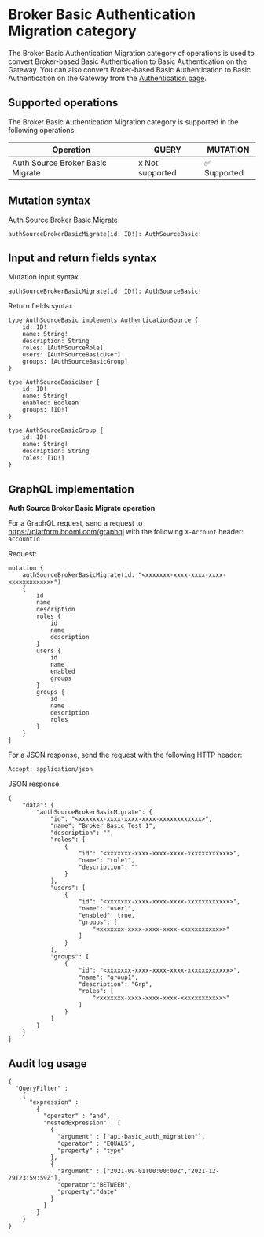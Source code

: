 # Broker Basic Authentication Migration category 

<head>
  <meta name="guidename" content="API Management"/>
  <meta name="context" content="GUID-d504dece-32b0-4f19-8ad5-ab114cc78201"/>
</head>


The Broker Basic Authentication Migration category of operations is used to convert Broker-based Basic Authentication to Basic Authentication on the Gateway. You can also convert Broker-based Basic Authentication to Basic Authentication on the Gateway from the [Authentication page](/docs/Atomsphere/API%20Management/Topics/c-api-External_Authentication_32100fb2-46f2-4384-a183-720e5bf1caba.md).

## Supported operations 

The Broker Basic Authentication Migration category is supported in the following operations:

|Operation|QUERY|MUTATION|
|---------|-----|--------|
|Auth Source Broker Basic Migrate|x Not supported|✅ Supported |

## Mutation syntax 

Auth Source Broker Basic Migrate

``` 
authSourceBrokerBasicMigrate(id: ID!): AuthSourceBasic!
```

## Input and return fields syntax 

Mutation input syntax

``` 
authSourceBrokerBasicMigrate(id: ID!): AuthSourceBasic!
```

Return fields syntax

``` 
type AuthSourceBasic implements AuthenticationSource {
    id: ID!
    name: String!
    description: String
    roles: [AuthSourceRole]
    users: [AuthSourceBasicUser]
    groups: [AuthSourceBasicGroup]
}

type AuthSourceBasicUser {
    id: ID!
    name: String!
    enabled: Boolean
    groups: [ID!]
}

type AuthSourceBasicGroup {
    id: ID!
    name: String!
    description: String
    roles: [ID!]
}
```

## GraphQL implementation 

**Auth Source Broker Basic Migrate operation**

For a GraphQL request, send a request to https://platform.boomi.com/graphql with the following `X-Account` header: `accountId`

Request:

``` 
mutation {
    authSourceBrokerBasicMigrate(id: "<xxxxxxx-xxxx-xxxx-xxxx-xxxxxxxxxxxx>")
    {
        id 
        name 
        description
        roles {
            id 
            name 
            description
        }
        users {
            id 
            name 
            enabled
            groups
        }
        groups {
            id 
            name 
            description
            roles
        }
    }
}
```

For a JSON response, send the request with the following HTTP header:

`Accept: application/json`

JSON response:

``` 
{
    "data": {
        "authSourceBrokerBasicMigrate": {
            "id": "<xxxxxxx-xxxx-xxxx-xxxx-xxxxxxxxxxxx>",
            "name": "Broker Basic Test 1",
            "description": "",
            "roles": [
                {
                    "id": "<xxxxxxx-xxxx-xxxx-xxxx-xxxxxxxxxxxx>",
                    "name": "role1",
                    "description": ""
                }
            ],
            "users": [
                {
                    "id": "<xxxxxxx-xxxx-xxxx-xxxx-xxxxxxxxxxxx>",
                    "name": "user1",
                    "enabled": true,
                    "groups": [
                        "<xxxxxxx-xxxx-xxxx-xxxx-xxxxxxxxxxxx>"
                    ]
                }
            ],
            "groups": [
                {
                    "id": "<xxxxxxx-xxxx-xxxx-xxxx-xxxxxxxxxxxx>",
                    "name": "group1",
                    "description": "Grp",
                    "roles": [
                        "<xxxxxxx-xxxx-xxxx-xxxx-xxxxxxxxxxxx>"
                    ]
                }
            ]
        }
    }
}
```

## Audit log usage 

``` 
{
  "QueryFilter" :
    {
      "expression" : 
        {
          "operator" : "and",
          "nestedExpression" : [
            {
              "argument" : ["api-basic_auth_migration"],
              "operator" : "EQUALS",
              "property" : "type"
            },          
            {
              "argument" : ["2021-09-01T00:00:00Z","2021-12-29T23:59:59Z"],
              "operator":"BETWEEN",
              "property":"date"
            }
          ]
        }
    }
}
```